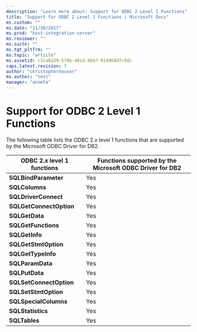 ```yaml
---
description: "Learn more about: Support for ODBC 2 Level 1 Functions"
title: "Support for ODBC 2 Level 1 Functions | Microsoft Docs"
ms.custom: ""
ms.date: "11/30/2017"
ms.prod: "host-integration-server"
ms.reviewer: ""
ms.suite: ""
ms.tgt_pltfrm: ""
ms.topic: "article"
ms.assetid: c3ca8a29-579b-481d-bbb7-014968d7c9dc
caps.latest.revision: 3
author: "christopherhouser"
ms.author: "test"
manager: "anneta"
---
```

# Support for ODBC 2 Level 1 Functions
The following table lists the ODBC 2.*x* level 1 functions that are supported by the Microsoft ODBC Driver for DB2.  
  
|ODBC 2.*x* level 1 functions|Functions supported by the Microsoft ODBC Driver for DB2|  
|----------------------------------|--------------------------------------------------------------|  
|**SQLBindParameter**|Yes|  
|**SQLColumns**|Yes|  
|**SQLDriverConnect**|Yes|  
|**SQLGetConnectOption**|Yes|  
|**SQLGetData**|Yes|  
|**SQLGetFunctions**|Yes|  
|**SQLGetInfo**|Yes|  
|**SQLGetStmtOption**|Yes|  
|**SQLGetTypeInfo**|Yes|  
|**SQLParamData**|Yes|  
|**SQLPutData**|Yes|  
|**SQLSetConnectOption**|Yes|  
|**SQLSetStmtOption**|Yes|  
|**SQLSpecialColumns**|Yes|  
|**SQLStatistics**|Yes|  
|**SQLTables**|Yes|
